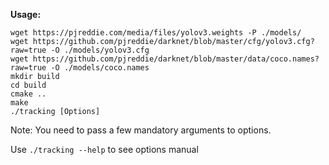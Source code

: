 **Usage:**

````
wget https://pjreddie.com/media/files/yolov3.weights -P ./models/
wget https://github.com/pjreddie/darknet/blob/master/cfg/yolov3.cfg?raw=true -O ./models/yolov3.cfg
wget https://github.com/pjreddie/darknet/blob/master/data/coco.names?raw=true -O ./models/coco.names
mkdir build
cd build
cmake ..
make
./tracking [Options]
````

Note: You need to pass a few mandatory arguments to options. 

Use `./tracking --help` to see options manual

